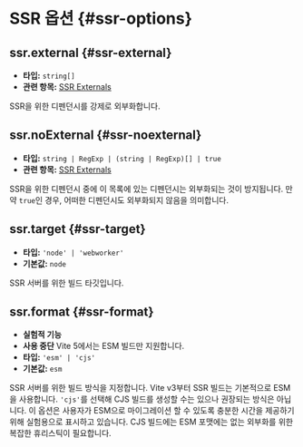 # SSR 옵션 {#ssr-options}

## ssr.external {#ssr-external}

- **타입:** `string[]`
- **관련 항목:** [SSR Externals](/guide/ssr#ssr-externals)

SSR을 위한 디펜던시를 강제로 외부화합니다.

## ssr.noExternal {#ssr-noexternal}

- **타입:** `string | RegExp | (string | RegExp)[] | true`
- **관련 항목:** [SSR Externals](/guide/ssr#ssr-externals)

SSR을 위한 디펜던시 중에 이 목록에 있는 디펜던시는 외부화되는 것이 방지됩니다. 만약 `true`인 경우, 어떠한 디펜던시도 외부화되지 않음을 의미합니다.

## ssr.target {#ssr-target}

- **타입:** `'node' | 'webworker'`
- **기본값:** `node`

SSR 서버를 위한 빌드 타깃입니다.

## ssr.format {#ssr-format}

- **실험적 기능**
- **사용 중단** Vite 5에서는 ESM 빌드만 지원합니다.
- **타입:** `'esm' | 'cjs'`
- **기본값:** `esm`

SSR 서버를 위한 빌드 방식을 지정합니다. Vite v3부터 SSR 빌드는 기본적으로 ESM을 사용합니다. `'cjs'`를 선택해 CJS 빌드를 생성할 수는 있으나 권장되는 방식은 아닙니다. 이 옵션은 사용자가 ESM으로 마이그레이션 할 수 있도록 충분한 시간을 제공하기 위해 실험용으로 표시하고 있습니다. CJS 빌드에는 ESM 포맷에는 없는 외부화를 위한 복잡한 휴리스틱이 필요합니다.
